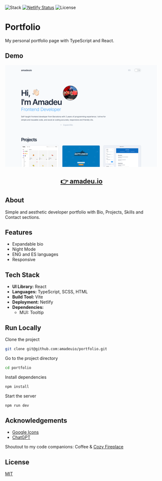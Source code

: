 ![Stack](https://img.shields.io/badge/Stack-React_|_TypeScript-149eca)
[![Netlify Status](https://api.netlify.com/api/v1/badges/c7d84bf3-e09b-4290-9168-a38ade1abbc4/deploy-status)](https://app.netlify.com/projects/portfolio-amadeuio/deploys)
![License](https://img.shields.io/badge/License-MIT-green)

# Portfolio

My personal portfolio page with TypeScript and React.

## Demo

<p align="center">
  <img src="public/screenshots/screenshot.png" width="650px" alt="screenshot">
</p>
<h2 align="center">
  <a href="https://portfolio-amadeuio.netlify.app/">👉 amadeu.io</a>
</h2>

## About

Simple and aesthetic developer portfolio with Bio, Projects, Skills and Contact sections.

## Features

- Expandable bio
- Night Mode
- ENG and ES languages
- Responsive

## Tech Stack

- **UI Library:** React
- **Languages:** TypeScript, SCSS, HTML
- **Build Tool:** Vite
- **Deployment:** Netlify
- **Dependencies:**
  - MUI: Tooltip

## Run Locally

Clone the project

```bash
git clone git@github.com:amadeuio/portfolio.git
```

Go to the project directory

```bash
cd portfolio
```

Install dependencies

```bash
npm install
```

Start the server

```bash
npm run dev
```

## Acknowledgements

- [Google Icons](https://fonts.google.com/icons)
- [ChatGPT](https://chat.openai.com)

Shoutout to my code companions: Coffee & [Cozy Fireplace](https://www.youtube.com/watch?v=ze-TjhwceFE)

## License

[MIT](https://choosealicense.com/licenses/mit/)
